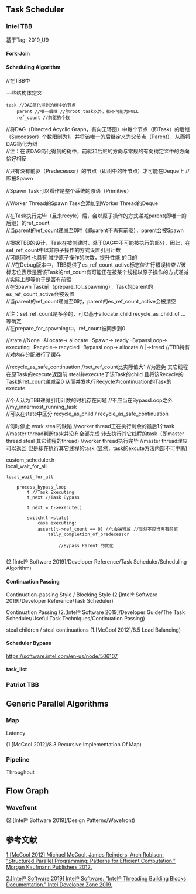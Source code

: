 ﻿## Task Scheduler

### Intel TBB

基于Tag: 2019_U9  

#### Fork-Join

#### Scheduling Algorithm

//在TBB中

一些结构体定义  
```
task //DAG简化得到的树中的节点
    parent //唯一后继 //除root_task以外，都不可能为NULL
    ref_count //前驱的个数
```

//将DAG（Directed Acyclic Graph，有向无环图）中每个节点（即Task）的后继（Successor）个数限制为1，并将该唯一的后继定义为父节点（Parent），从而将DAG简化为树  
//注：在该DAG简化得到的树中，前驱和后继的方向与常规的有向树定义中的方向恰好相反  

//只有没有前驱（Predecessor）的节点（即树中的叶节点）才可能在Deque上 //即被Spawn 

//Spawn Task可以看作是整个系统的原语（Primitive）

//Worker Thread的Spawn Task会添加到Worker Thread的Deque  

//在Task执行完毕（且未recyle）后，会以原子操作的方式递减parent(即唯一的后继）的ref_count  
//当parent的ref_count递减至0时（即parent不再有前驱），parent会被Spawn  

//根据TBB的设计，Task在被创建时，处于DAG中不可能被执行的部分，因此，在set_ref_count中以非原子操作的方式设置引用计数  
//可能同时 也具有 减少原子操作的次数，提升性能 的目的  
//
//在Debug版本中，TBB提供了es_ref_count_active标志位进行错误检查 //该标志位表示是否该Task的ref_count有可能正在被某个线程以原子操作的方式递减 //实际上即等价于是否有前驱  
//在Spawn Task前（prepare_for_spawning），Task的parent的es_ref_count_active会被设置  
//当parent的ref_count递减至0时，parent的es_ref_count_active会被清空  

//注：set_ref_count是多余的，可以基于allocate_child recycle_as_child_of ... 等确定  
//在prepare_for_spawning中，ref_count被同步到0


//state
//None -Allocate-> allocate -Spawn-> ready -BypassLoop-> executing -Recycle-> recycled -BypassLoop-> allocate
//                                                          |->freed //TBB特有 //对内存分配进行了缓存

//recycle_as_safe_continuation
//set_ref_count比实际值大1
//为避免 其它线程 在原Task的execute返回前 steal并execute了该Task的child 且将该Recycle的Task的ref_count递减至0 从而并发执行Recycle为continuation的Task的execute

//个人认为TBB递减引用计数的时机存在问题 //不应当在BypassLoop之外 //my_innermost_running_task  
//可以在state中区分 recycle_as_child / recycle_as_safe_continuation    

//何时停止
work steal的缺陷
//worker thread正在执行剩余的最后1个task
//master thread判断task并没有全部完成 转去执行其它线程的task（即master thread steal 其它线程的thread)
//worker thread执行完毕 //master thread理应可以返回 但是却在执行其它线程的task (显然，task的excute方法内部不可中断)

custom_scheduler.h  
local_wait_for_all  
```
local_wait_for_all
    
    process_bypass_loop
        t //Task Executing
        t_next //Task Bypass

        t_next = t->execute()

        switch(t->state)
            case executing:
            assert(t->ref_count == 0) //t会被释放 //显然不应当再有前驱
                tally_completion_of_predecessor

                    //Bypass Parent 的优化


```

(2.\[Intel® Software 2019\]/Developer Reference/Task Scheduler/Scheduling Algorithm)


#### Continuation Passing


Continuation-passing Style / Blocking Style (2.\[Intel® Software 2019\]/Developer Reference/Task Scheduler)  

Continuation Passing (2.\[Intel® Software 2019\]/Developer Guide/The Task Scheduler/Useful Task Techniques/Continuation Passing)  

steal children / steal continuations (1.\[McCool 2012\]/8.5 Load Balancing)  

#### Scheduler Bypass
https://software.intel.com/en-us/node/506107  

#### task_list

### Patriot TBB


## Generic Parallel Algorithms

### Map

Latency

(1.\[McCool 2012\]/8.3 Recursive Implementation Of Map)

### Pipeline

Throughout

## Flow Graph

### Wavefront

(2.\[Intel® Software 2019\]/Design Patterns/Wavefront) 

## 参考文献

[1.\[McCool 2012\] Michael McCool, James Reinders, Arch Robison. "Structured Parallel Programming: Patterns for Efficient Computation." Morgan Kaufmann Publishers 2012.](http://parallelbook.com/)  

[2.\[Intel® Software 2019\] Intel® Software. "Intel® Threading Building Blocks Documentation." Intel Developer Zone 2019.](https://www.threadingbuildingblocks.org/docs/help/index.htm)  